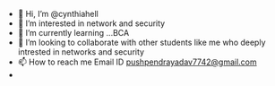 - 👋 Hi, I’m @cynthiahell
- 👀 I’m interested in network and security
- 🌱 I’m currently learning ...BCA
- 💞️ I’m looking to collaborate with other students like me who deeply intrested in networks and security 
- 📫 How to reach me  Email ID pushpendrayadav7742@gmail.com
-  

<!--
cynthiahell/cynthiahell is a ✨ special ✨ repository because its `README.md` (this file) appears on your GitHub profile.
You can click the Preview link to take a look at your changes.
--->

